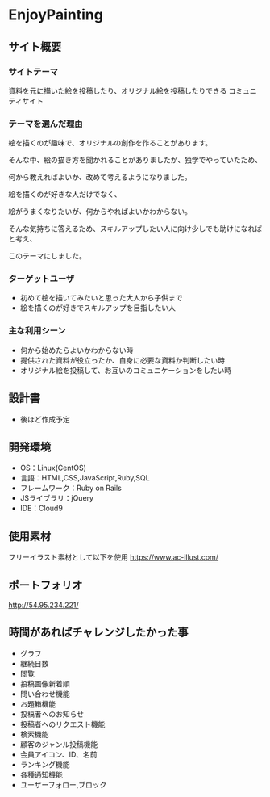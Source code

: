 
# EnjoyPainting


## サイト概要


### サイトテーマ
  資料を元に描いた絵を投稿したり、オリジナル絵を投稿したりできる
  コミュニティサイト
  
### テーマを選んだ理由
  
  絵を描くのが趣味で、オリジナルの創作を作ることがあります。
  
  そんな中、絵の描き方を聞かれることがありましたが、独学でやっていたため、
  
  何から教えればよいか、改めて考えるようになりました。
  
  絵を描くのが好きな人だけでなく、
  
  絵がうまくなりたいが、何からやればよいかわからない。
  
  そんな気持ちに答えるため、スキルアップしたい人に向け少しでも助けになればと考え、
  
  このテーマにしました。
  
### ターゲットユーザ
* 初めて絵を描いてみたいと思った大人から子供まで
* 絵を描くのが好きでスキルアップを目指したい人

### 主な利用シーン
* 何から始めたらよいかわからない時
* 提供された資料が役立ったか、自身に必要な資料か判断したい時
* オリジナル絵を投稿して、お互いのコミュニケーションをしたい時

## 設計書
* 後ほど作成予定

## 開発環境
- OS：Linux(CentOS)
- 言語：HTML,CSS,JavaScript,Ruby,SQL
- フレームワーク：Ruby on Rails
- JSライブラリ：jQuery
- IDE：Cloud9
​
## 使用素材
  フリーイラスト素材として以下を使用
https://www.ac-illust.com/


## ポートフォリオ
   http://54.95.234.221/


## 時間があればチャレンジしたかった事
* グラフ
* 継続日数
* 閲覧
* 投稿画像新着順
* 問い合わせ機能
* お題箱機能
* 投稿者へのお知らせ
* 投稿者へのリクエスト機能
* 検索機能
* 顧客のジャンル投稿機能
* 会員アイコン、ID、名前
* ランキング機能
* 各種通知機能
* ユーザーフォロー,ブロック